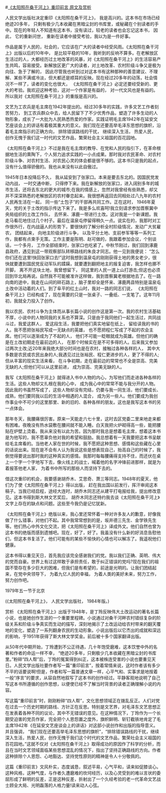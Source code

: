 #[《太阳照在桑干河上》重印前言 原文及赏析](https://www.vrrw.net/wx/14425.html)

人民文学出版社决定重印《太阳照在桑干河上》， 我是高兴的。这本书在市场已经绝迹20多年， 只剩有极少几本收藏在黑暗尘封的书库里，或秘藏在个别读者的手中。现在的年轻人不知道有这本书，没有读过，较老的读者也会忘记这本书， 因此， 它的重新问世， 重新在读者中接受考验，我以为是一件好事。

作品是属于人民的，社会的，它应该在广大的读者中经受风雨。《太阳照在桑干河上》出版以后的10年中， 是比较平稳的10年，我听到的反响不算多。在老解放区生活过的人，大都经历过土地改革的风暴，对《太阳照在桑干河上》的生活容易产生共鸣，容易接受。新解放区更广大的读者，对土地改革、农村阶级斗争又是极为向往、急于了解的， 因此尽管我也听到过对这本书有这种那种的善意建议、不理解、某些不满或冷淡，但大都还是顺耳的反映。现在经过20多年的动荡，社会情况不一样了，读者的变化也很大， 《太阳照在桑干河上》必定还要经受新的、更大的考验。我欢迎这种考验，这对一个作家是有益的， 对一代文风也是有益的。所以我对《太阳照在桑干河上》的重版是高兴的。

文艺为工农兵是毛主席在1942年提出的。经过30多年的实践，许多文艺工作者刻苦努力， 到工农兵群众中去，给人民留下了不少优秀作品，塑造了许多生动的人物形象，成长了一大批为人民熟悉热爱的作家。实践证明毛主席1942年在延安文艺座谈会上的讲话有着极其重大的意义。我们现在还要高举毛泽东思想的旗帜，沿着毛主席指示的正确方向， 排除错误路线的干扰， 继续深入生活， 热爱人民， 创作无愧于我们这一时代的文艺作品，繁荣社会主义祖国的百花园地。

《太阳照在桑干河上》不过是我在毛主席的教导、在党和人民的指引下，在革命根据地生活的熏陶下，个人努力追求实践的一小点成果。那时我对农民革命、对农村阶级斗争、对农村生活、对农民心灵的体会都是很不够的。这本书只是我的起点， 没有什么值得骄傲的。我也从来没有以此自傲过。

1945年日本投降后不久， 我从延安到了张家口。本来是要去东北的。因国民党发动内战， 一时交通中断， 只得停下来。我在新解放的张家口，进入阔别多年的城市生活，还将去东北的更大的城市;在我的情感上，忽然对我曾经有些熟悉，却又并不深深熟悉的老解放区的农村眷恋起来。我很想再返回去同相处过八九年的农村人民再生活在一起， 同一些“土包子”的干部再共同工作。正在这时， 1946年夏天，党的关于土改的指示传达下来了。我是多么欢喜呵!我立刻请求参加晋察冀中央局组织的土改工作队， 去怀来、涿鹿一带进行土改。这对我是一个新课题。我走马看花地住过几个村子。最后在温泉屯停留得稍久一点。说实在的，我那时对工作很外行，在内战逼人的形势下，要很快的了解分析全村阶级情况，发动广大贫雇农， 团结起来， 向地主阶级进行斗争， 以及平分土地、支前参军等等一系列工作，我都有点束手无策。工作主要是陈明、赵可做的，我跟着参加会议，个别谈话，一个多月， 工作全部结束时，张家口也吃紧了。中秋节刚过，我们回到涿鹿县政府，遇见到这一带观察部队转移路线的朱良才同志。他一见到我便说： “怎么你们还在这里!快回张家口去!”这时我想到温泉屯的刚刚获得土地的男女老少，很快就要遭到国民党反动军队的蹂躏，就要遭到翻把地主的报复迫害，我怎样也挪不开脚， 离不开这块土地，我曾想留下， 同这里的人民一道上山打游击;但这也必须回到华北局再说。自然我不可能被准许这样做，我到晋察冀老根据地去了。在一路向南的途中，我走在山间的碎石路上，脑子里却全是怀来、涿鹿两县特别是温泉屯土改中活动着的人们。到了阜平的红土山时，我对一路的同志们说， 《太阳照在桑干河上》已经构成了，现在需要的只是一张桌子、一叠纸、一支笔了。这年11月初，我就全力投入了创作。

我以农民、农村斗争为主体而从事长篇小说的创作这是第一次。我的农村生活基础不厚，小说中的人物同我的关系也不算深。只是由于我同他们一起生活过，共同战斗过，我爱这群人， 爱这段生活，我要把他们真实地留在纸上， 留给读我的书的人。我不愿把张裕民写成一无缺点的英雄， 也不愿把程仁写成了不起的农会主席。他们可以逐渐成为了不起的人， 他们不可能一眨眼就成为英雄。但他们的确是在土改初期走在最前边的人， 在那个时候实在是不可多得的人。后来我又参加过两次土改;近20年来我绝大部分时间也是在农村，接触过各种各样的人， 其中大多数是农民或农民出身的人;我遇见过比张裕民、程仁更进步的人，更了不得的人;但从丰富的现实生活来看， 在斗争初期，走在最前边的常常也不全是崇高、完美无缺的人;但他们可以从这里前进， 成为崇高、完美无缺的人。

我写《太阳照在桑干河上》就得进入书中人物的内心，为写他们而走进各种各样的生活。这些人物却又扎根在我的心中， 成为我心中的常常不能与我分开的人物。因此我的书虽然写成了，这些人物却没有完结，仍要与我一同生活，他们要成长、成熟，他们要同我以后的生活中相遇的人混合， 成为另一些人。他们要成为我创作事业中不可少的这里那里、新的旧的、各种各样的朋友。这也是我写这本书的另一点体会。

那年冬天，我腰痛很厉害。原来一天能走六七十里，这时去区党委二里来地走来都有困难。夜晚没有热水袋敷在腰间就不能入睡。白天我把火炉砌得高一些，能把腰贴在炉壁上烫着。我从来没有以此为苦。因为那时我总是想着毛主席，想着这本书是为他写的，我不愿辜负他对我的希望和鼓励。我总想着有一天我要把这本书呈献给毛主席看的。当他老人家在世的时候，我不愿把这种思想、感情和这些藏在心里的话说出来。现在是不会有人认为我说这些是想表现自己，抬高自己的时候了，我倒觉得要说出那时我的这种真实的感情。我那时每每腰痛得支持不住，而还伏在桌上一个字一个字地写下去，像火线上的战士，喊着他的名字冲锋前进那样，就是为着报答他老人家， 为着书中所写的那些人而坚持下去的。

借这次重印的机会，我要感谢胡乔木、艾思奇、萧三等同志。1948年的夏天，他们为了使《太阳照在桑干河上》得以出版， 赶在我出国以前发行，挥汗审阅这本稿子。当我已经启程，途经大连时，胡乔木同志还从建平打电报给我，提出修改意见。这本书得到斯大林文艺奖后， 胡乔木同志还特约我去谈《太阳照在桑干河上》文字上存在的缺点和问题。这些至今我仍是记忆犹新。

《太阳照在桑干河上》绝版以来，我心里还常怀着一种对许多友人的歉意，好像我做了什么错事，对他们不起。其中我常常想到的是，坂井德三先生、金学铁先生等。他们热心中外文化交流，把《太阳照在桑干河上》译成外文。他们自然也曾为这本书的绝版而感到遗憾吧。现在，好了，好了。我虽没有什么新的好消息告慰他们，但这本书复活了。他们可能有的某些不愉快的心情也可以解冻了。我遥祝他们健康。

这本书得以重见天日，首先我应该完全感谢我们的党。我以我们正确、英明、伟大的党而自豪。世界上有过这样敢于承担责任，敢于纠正错误的党吗?现在我们的祖国不管存在多少巨大的困难，但我们是有希望的，前途是光明的。让我们团结起来，在党中央领导下， 为着九亿人民的幸福， 为着人类的美好未来，努力工作，努力创作吧。

1979年五一节于北京

(《太阳照在桑干河上》， 人民文学出版社， 1984年版。)



赏析 《太阳照在桑干河上》出版于1948年，是丁玲反映伟大土改运动的著名长篇小说，也是她创作生涯的一个重要里程碑。小说通过对桑干河畔农村错综复杂的阶级关系和阶级斗争真实而生动的描写，深刻地揭示了土改运动给农村带来的翻天覆地的变化，塑造了一系列翻身农民的生动形象。小说出版后以它杰出的成就和深远的影响，于1951年获得了斯大林文学奖金。前后被十多个国家翻译出版。

从50年代中期开始，丁玲遭到不公正待遇，几十年饱受磨难，这本饮誉中外的名著和作者的命运一样不幸， “绝迹20多年，只剩极少几本收藏在黑暗尘封的书库里。”粉碎“四人帮”后，丁玲的冤案得到纠正，这本被株连受害的小说也要重见天日。人民文学出版社要作者写一篇“重印前言”，按着常情来说，这时作者该有多少不平的话要说啊!但是，作者和写一篇普通文章一样，心平气和、实事求是地按着一般“序言”的要求，从容自然地叙写了这本书的创作经过。平静客观地说明了自己写这本书所遵循的创作思想，以便使已经不了解当时背景的读者正确理解小说的内容。

写这篇“重印前言”时，刚刚粉碎“四人帮”，文化思想领域正在拨乱反正。人们对党在过去一个历史时期的路线、方针正在反思。特别是文艺界，对毛泽东文艺思想正在发表着各种不同的议论，其中不无错误的意见。在这种情况下，丁玲作为一个长期受迫害的党员作家，完全把个人恩怨置之度外，旗帜鲜明、斩钉截铁地肯定了毛主席1942年《在延安文艺座谈会上的讲话》对这部小说创作和出版的指导意义。并且强调， “我们现在还要高举毛泽东思想的旗帜”，“排除错误路线的干扰，继续深入生活，热爱人民，创作无愧于我们这个时代的文艺作品，繁荣社会主义祖国的百花园地。”这就不仅对《太阳照在桑干河上》取得成功的原因作了科学的分析，而且在当时文艺领域面临某些思想混乱的情况下，指出了坚持正确路线的方向。作者这种排除个人恩怨、心地豁达、坚持党性原则的精神是令人十分敬佩的。

这篇《重印前言》文风朴实，态度诚恳，叙述平易，心气平和，读来如促膝谈心。这种风格，这种气度，与作者久遭磨难的坎坷经历，以及心灵受到的难以言状的委屈形成了鲜明的反差，正是这种反差，折射出了一个久经考验的老一代革命文艺战士顾全大局、光明磊落的人格力量!读来动人心弦。

